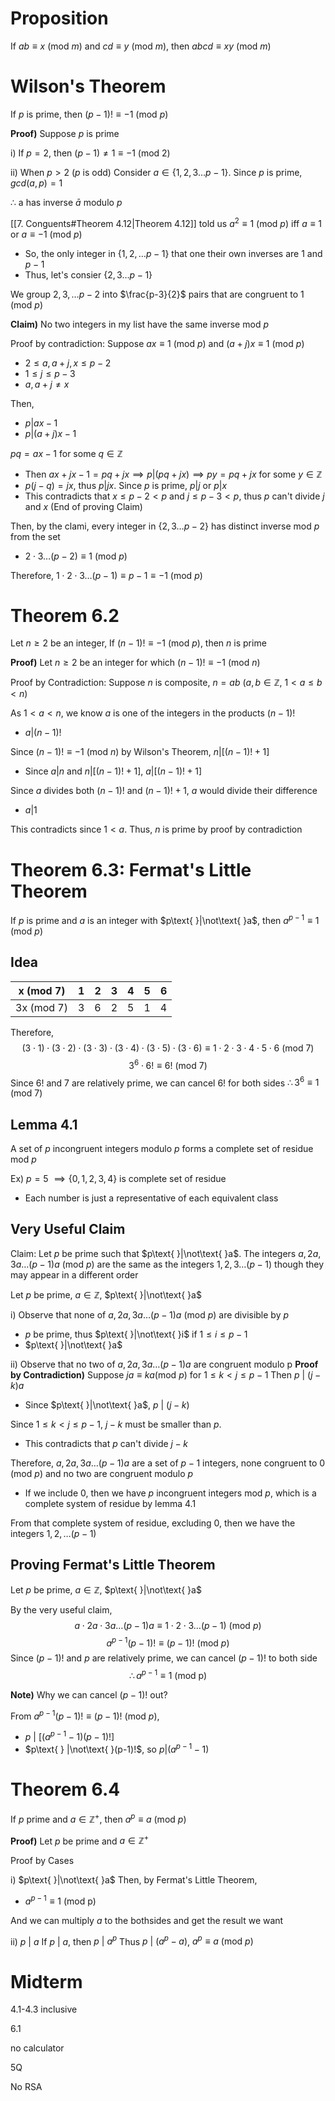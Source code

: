 # Proposition
If $ab\equiv x\text{ (mod }m)$ and $cd\equiv y\text{ (mod }m)$, then $abcd\equiv xy\text{ (mod }m)$

# Wilson's Theorem
If $p$ is prime, then $(p-1)!\equiv -1\text{ (mod }p)$

**Proof)**
Suppose $p$ is prime

i) If $p=2$, then $(p-1)\neq 1\equiv -1 \text{ (mod }2)$

ii) When $p>2$ ($p$ is odd)
Consider $a\in\{1,2,3\dots p-1\}$. Since $p$ is prime, $gcd(a,p)=1$

$\therefore$ a has inverse $\bar{a}$ modulo $p$

[[7. Conguents#Theorem 4.12|Theorem 4.12]]  told us $a^{2}\equiv 1 \text{ (mod }p)$ iff $a\equiv 1$ or $a\equiv -1 \text{ (mod }p)$
- So, the only integer in $\{1,2,\dots p-1\}$ that one their own inverses are 1 and $p-1$
- Thus, let's consier $\{2,3\dots p-1\}$

We group $2,3,\dots p-2$ into $\frac{p-3}{2}$ pairs that are congruent to $1\text{ (mod }p)$

**Claim)** No two integers in my list have the same inverse mod $p$

Proof by contradiction: Suppose $ax\equiv 1\text{ (mod }p)$ and $(a+j)x\equiv 1\text{ (mod }p)$
- $2\leq a,a+j, x\leq p-2$
- $1\leq j\leq p-3$
- $a,a+j\neq x$

Then,
- $p | ax-1$
- $p|(a+j)x-1$

$pq=ax-1$ for some $q\in \mathbb{Z}$
- Then $ax+jx-1=pq+jx \implies p|(pq+jx) \implies py=pq+jx$ for some $y\in\mathbb{Z}$
- $p(j-q)=jx$, thus $p|jx$. Since $p$ is prime, $p|j$ or $p|x$
- This contradicts that $x\leq p-2<p$ and $j\leq p-3<p$, thus $p$ can't divide $j$ and $x$
(End of proving Claim)

Then, by the clami, every integer in $\{2,3\dots p-2\}$ has distinct inverse mod $p$ from the set
- $2\cdot 3\dots(p-2)\equiv 1\text{ (mod }p)$

Therefore, $1\cdot 2\cdot 3\dots(p-1)\equiv p-1\equiv -1\text{ (mod }p)$

# Theorem 6.2
Let $n\geq 2$ be an integer, If $(n-1)!\equiv -1\text{ (mod }p)$, then $n$ is prime

**Proof)**
Let $n\geq{2}$ be an integer for which $(n-1)!\equiv -1\text{ (mod }n)$

Proof by Contradiction: Suppose $n$ is composite, $n=ab\text{ }(a,b\in\mathbb{Z}\text{, }1<a\leq b<n)$

As $1<a<n$, we know $a$ is one of the integers in the products $(n-1)!$
- $a|(n-1)!$ 

Since $(n-1)!\equiv -1 \text{ (mod }n)$ by Wilson's Theorem, $n|[(n-1)!+1]$
- Since $a|n$ and $n|[(n-1)!+1]$, $a|[(n-1)!+1]$

Since $a$ divides both $(n-1)!$ and $(n-1)!+1$, $a$ would divide their difference
- $a|1$

This contradicts since $1<a$. Thus, $n$ is prime by proof by contradiction

# Theorem 6.3: Fermat's Little Theorem
If $p$ is prime and $a$ is an integer with $p\text{ }|\not\text{ }a$, then $a^{p-1}\equiv 1 \text{ (mod }p)$

## Idea
| x (mod 7)  | 1   | 2   | 3   | 4   | 5   | 6   |
| ---------- | --- | --- | --- | --- | --- | --- |
| 3x (mod 7) | 3   | 6   | 2   | 5   | 1   | 4   |
Therefore,
$$(3\cdot 1)\cdot(3\cdot 2)\cdot(3\cdot 3)\cdot(3\cdot 4)\cdot(3\cdot 5)\cdot(3\cdot 6)\equiv 1\cdot2 \cdot 3\cdot 4 \cdot5\cdot 6\text{ (mod }7)$$
$$3^{6}\cdot 6!\equiv 6! \text{ (mod }7)$$
Since $6!$ and 7 are relatively prime, we can cancel $6!$ for both sides
$\therefore 3^{6}\equiv 1\text{ (mod }7)$

## Lemma 4.1
A set of $p$ incongruent integers modulo $p$ forms a complete set of residue mod $p$

Ex) $p=5$ $\implies \{0,1,2,3,4\}$ is complete set of residue
- Each number is just a representative of each equivalent class

## Very Useful Claim
Claim: Let $p$ be prime such that $p\text{ }|\not\text{ }a$. The integers $a, 2a, 3a\dots(p-1)a \text{ (mod }p)$ are the same as the integers $1,2,3\dots(p-1)$ though they may appear in a different order

Let $p$ be prime, $a\in\mathbb{Z}$, $p\text{ }|\not\text{ }a$

i)
Observe that none of $a, 2a, 3a\dots(p-1)a \text{ (mod }p)$ are divisible by $p$
- $p$ be prime, thus $p\text{ }|\not\text{ }i$ if $1\leq i\leq p-1$ 
- $p\text{ }|\not\text{ }a$

ii)
Observe that no two of $a, 2a, 3a\dots(p-1)a$ are congruent modulo p
**Proof by Contradiction)**
Suppose $ja\equiv ka(\text{mod }p)$ for $1\leq k<j\leq p-1$ 
Then $p\text{ | }(j-k)a$
- Since $p\text{ }|\not\text{ }a$, $p\text{ | }(j-k)$

Since $1\leq k<j\leq p-1$, $j-k$ must be smaller than $p$.
- This contradicts that $p$ can't divide $j-k$

Therefore, $a, 2a, 3a\dots(p-1)a$ are a set of $p-1$ integers, none congruent to $0\text{ (mod }p)$ and no two are congruent modulo $p$
- If we include 0, then we have $p$ incongruent integers $\text{mod }p$, which is a complete system of residue by lemma 4.1

From that complete system of residue, excluding 0, then we have the integers $1,2,\dots(p-1)$

## Proving Fermat's Little Theorem
Let $p$ be prime, $a\in\mathbb{Z}$, $p\text{ }|\not\text{ }a$

By the very useful claim, 
$$a\cdot 2a\cdot 3a \dots(p-1)a\equiv 1\cdot 2\cdot 3 \dots(p-1)\text{ (mod }p)$$
$$a^{p-1}(p-1)!\equiv (p-1)!\text{ (mod }p)$$
Since $(p-1)!$ and $p$ are relatively prime, we can cancel $(p-1)!$ to both side
$$\therefore a^{p-1}\equiv 1\text{ (mod p})$$

**Note)**
Why we can cancel $(p-1)!$ out?

From $a^{p-1}(p-1)!\equiv (p-1)!\text{ (mod }p)$, 
- $p\text{ | }[(a^{p-1}-1)(p-1)!]$
- $p\text{ } |\not\text{ }(p-1)!$, so $p|(a^{p-1}-1)$

# Theorem 6.4
If $p$ prime and $a\in\mathbb{Z}^{+}$, then $a^{p}\equiv a\text{ (mod }p)$

**Proof)**
Let $p$ be prime and $a\in\mathbb{Z}^{+}$

Proof by Cases

i) $p\text{ }|\not\text{ }a$
Then, by Fermat's Little Theorem,
- $a^{p-1}\equiv 1\text{ (mod p})$

And we can multiply $a$ to the bothsides and get the result we want

ii) $p\text{ | }a$
If $p \text{ | } a$, then $p\text{ | }a^p$
Thus $p\text{ | }(a^{p}-a)$, $a^{p}\equiv a\text{ (mod }p)$

# Midterm
4.1-4.3 inclusive

6.1

no calculator

5Q

No RSA